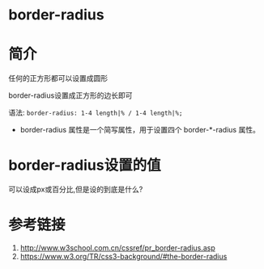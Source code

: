 # border-radius

# 简介

任何的正方形都可以设置成圆形

border-radius设置成正方形的边长即可

语法: `border-radius: 1-4 length|% / 1-4 length|%;`

* border-radius 属性是一个简写属性，用于设置四个 border-*-radius 属性。

# border-radius设置的值

可以设成px或百分比,但是设的到底是什么?



# 参考链接

1. http://www.w3school.com.cn/cssref/pr_border-radius.asp
2. https://www.w3.org/TR/css3-background/#the-border-radius